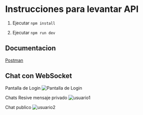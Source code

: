 # Instrucciones para levantar API

1. Ejecutar ```npm install```

2. Ejecutar ```npm run dev```

## Documentacion

[Postman](https://documenter.getpostman.com/view/28553343/2s9Ykn8gvp)

## Chat con WebSocket

Pantalla de Login
![Pantalla de Login](https://res.cloudinary.com/db1sszckw/image/upload/v1702749092/WevAV-Gym/Screenshot_2023-12-16_124827_hpss2n.png)

Chats
Resive mensaje privado
![usuario1](https://res.cloudinary.com/db1sszckw/image/upload/v1702749094/WevAV-Gym/Screenshot_2023-12-16_124546_hmqblw.png)

Chat publico
![usuario2](https://res.cloudinary.com/db1sszckw/image/upload/v1702749096/WevAV-Gym/Screenshot_2023-12-16_124537_xnoqsh.png)